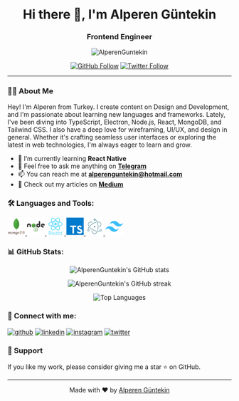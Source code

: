 <h1 align="center">Hi there 👋, I'm Alperen Güntekin</h1>
<h3 align="center">Frontend Engineer</h3>

<p align="center">
  <img src="https://komarev.com/ghpvc/?username=AlperenGuntekin&label=Profile%20views&color=0e75b6&style=flat" alt="AlperenGuntekin" />
</p>

<p align="center">
  <a href="https://github.com/AlperenGuntekin"><img src="https://img.shields.io/github/followers/AlperenGuntekin?label=Follow&style=social" alt="GitHub Follow"></a>
  <a href="https://twitter.com/AlperenGuntekin"><img src="https://img.shields.io/twitter/follow/AlperenGuntekin?style=social" alt="Twitter Follow"></a>
</p>

---

### 🙋‍♂️ About Me

Hey! I'm Alperen from Turkey. I create content on Design and Development, and I'm passionate about learning new languages and frameworks. Lately, I've been diving into TypeScript, Electron, Node.js, React, MongoDB, and Tailwind CSS. I also have a deep love for wireframing, UI/UX, and design in general. Whether it's crafting seamless user interfaces or exploring the latest in web technologies, I'm always eager to learn and grow.

- 🌱 I’m currently learning **React Native**
- 💬 Feel free to ask me anything on **[Telegram](https://t.me/AlperenGuntekin)**
- 📫 You can reach me at **alperenguntekin@hotmail.com**
- 📝 Check out my articles on **[Medium](https://medium.com/@alperenguntekin)**

### 🛠 Languages and Tools:

<p align="left"> 
  <a href="https://www.mongodb.com/" target="_blank" rel="noreferrer"> <img src="https://raw.githubusercontent.com/devicons/devicon/master/icons/mongodb/mongodb-original-wordmark.svg" alt="mongodb" width="40" height="40"/> </a> 
  <a href="https://nodejs.org" target="_blank" rel="noreferrer"> <img src="https://raw.githubusercontent.com/devicons/devicon/master/icons/nodejs/nodejs-original-wordmark.svg" alt="nodejs" width="40" height="40"/> </a> 
  <a href="https://reactjs.org/" target="_blank" rel="noreferrer"> <img src="https://raw.githubusercontent.com/devicons/devicon/master/icons/react/react-original-wordmark.svg" alt="react" width="40" height="40"/> </a> 
  <a href="https://www.typescriptlang.org/" target="_blank" rel="noreferrer"> <img src="https://raw.githubusercontent.com/devicons/devicon/master/icons/typescript/typescript-original.svg" alt="typescript" width="40" height="40"/> </a>
  <a href="https://www.electronjs.org/" target="_blank" rel="noreferrer"> <img src="https://raw.githubusercontent.com/devicons/devicon/master/icons/electron/electron-original.svg" alt="electron" width="40" height="40"/> </a>
  <a href="https://tailwindcss.com/" target="_blank" rel="noreferrer"> <img src="https://raw.githubusercontent.com/devicons/devicon/master/icons/tailwindcss/tailwindcss-plain.svg" alt="tailwindcss" width="40" height="40"/> </a>
</p>

### 📊 GitHub Stats:

<p align="center">
  <img src="https://github-readme-stats.vercel.app/api?username=AlperenGuntekin&show_icons=true&theme=radical" alt="AlperenGuntekin's GitHub stats" />
</p>

<p align="center">
  <img src="https://github-readme-streak-stats.herokuapp.com/?user=AlperenGuntekin&theme=radical" alt="AlperenGuntekin's GitHub streak" />
</p>

<p align="center">
  <img src="https://github-readme-stats.vercel.app/api/top-langs?username=AlperenGuntekin&show_icons=true&locale=en&layout=compact&theme=radical" alt="Top Languages" />
</p>

### 🤝 Connect with me:

<p align="left">
  <a href="https://github.com/AlperenGuntekin" target="_blank"><img align="center" src="https://cdn.jsdelivr.net/npm/simple-icons@3.0.1/icons/github.svg" alt="github" height="40" /></a>
  <a href="https://www.linkedin.com/in/alperenguntekin/" target="_blank"><img align="center" src="https://cdn.jsdelivr.net/npm/simple-icons@3.0.1/icons/linkedin.svg" alt="linkedin" height="40" /></a>
  <a href="https://www.instagram.com/alperenguntekin/?hl=tr/" target="_blank"><img align="center" src="https://cdn.jsdelivr.net/npm/simple-icons@3.0.1/icons/instagram.svg" alt="instagram" height="40" /></a>
  <a href="https://twitter.com/AlperenGuntekin" target="_blank"><img align="center" src="https://cdn.jsdelivr.net/npm/simple-icons@3.0.1/icons/twitter.svg" alt="twitter" height="40" /></a>
</p>

### 🌟 Support

If you like my work, please consider giving me a star ⭐ on GitHub.

---

<p align="center">Made with ❤️ by <a href="https://github.com/AlperenGuntekin" target="_blank">Alperen Güntekin</a></p>
